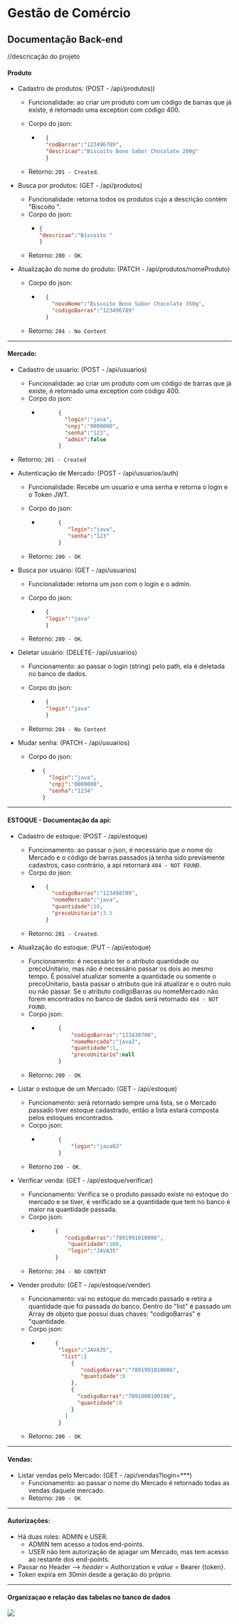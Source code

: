 # Gestão de Comércio

<h2>Documentação Back-end</h2>

//descricação do projeto


<h4>Produto</h4>

- Cadastro de produtos: (POST - /api/produtos))

    - Funcionalidade: ao criar um produto com um código de barras que já existe, é retornado uma exception com código 400.

    - Corpo do json:

        - ```json 
            {
            "codBarras":"123496789",     
            "descricao":"Biscoito Bono Sabor Chocolate 200g" 
            } 
          ```    

    - Retorno: ```201 - Created```.

- Busca por produtos: (GET - /api/produtos)
    - Funcionalidade: retorna todos os produtos cujo a descrição contém "Biscoito ".
    - Corpo do json:
        - ```json
          {
          "descricao":"Biscoito "
          }
          ```
    - Retorno: ```200 - OK```.

- Atualização do nome do produto: (PATCH - /api/produtos/nomeProduto)
    - Corpo do json:

        - ```json
            {
              "novoNome":"Biscoito Bono Sabor Chocolate 350g",
              "codigoBarras":"123496789"
            }
          ```
    - Retorno: ```204 - No Content```
-----------------------------------------------------------------------------------------------------------------------------------------------------------------------
<h4> Mercado:</h4>

- Cadastro de usuario: (POST - /api/usuarios)

    - Funcionalidade: ao criar um produto com um código de barras que já existe, é retornado uma exception com código 400.
    - Corpo do json:
        - ```json
                {
                  "login":"java",
                  "cnpj":"0000000",
                  "senha":"123",
                  "admin":false
                }
          ```
- Retorno: ```201 - Created```

- Autenticação de Mercado: (POST - /api/usuarios/auth)

    - Funcionalidade: Recebe um usuario e uma senha e retorna o login e o Token JWT.
    
    - Corpo do json:
        - ```json
                {
                   "login":"java",
                   "senha":"123"
                }
          ```
    - Retorno: ```200 - OK```

- Busca por usuário: (GET - /api/usuarios)
    - Funcionalidade: retorna um json com o login e o admin.

    - Corpo do json:
        - ```json
            {
            "login":"java"
            }
          ```

    - Retorno: ```200 - OK```.

- Deletar usuário: (DELETE- /api/usuarios)

    - Funcionamento: ao passar o login (string) pelo path, ela é deletada no banco de dados.
    
    - Corpo do json:
        - ```json
            {
            "login":"java"
            }
          ```

    - Retorno: ```204 - No Content```

- Mudar senha: (PATCH -  /api/usuarios)
    - Corpo do json:
        - ```json
           {
             "login":"java",
             "cnpj":"0000000",
             "senha":"1234"
           }
           ```
-----------------------------------------------------------------------------------------------------------------------------------------------------------------------
 <h4> ESTOQUE - Documentação da api:</h4>

- Cadastro de estoque: (POST - /api/estoque)
    - Funcionamento: ao passar o json, é necessário que o nome do Mercado e o código de barras passados já tenha sido previamente cadastros, caso contrário, a api retornará ```404 - NOT FOUND```.
    - Corpo do json:
        - ```json
            {
              "codigoBarras":"123498709",
              "nomeMercado":"java",
              "quantidade":10,
              "precoUnitario":3.5
            }
          ```
    - Retorno: ```201 - Created```.
- Atualização do estoque: (PUT - /api/estoque)
  - Funcionamento: é necessário ter o atributo quantidade ou precoUnitario, mas não é necessário passar os dois ao mesmo tempo. É possível atualizar somente a quantidade ou somente o precoUnitario, basta passar o atributo que irá atualizar e o outro nulo ou não passar. Se o atributo codigoBarras ou nomeMercado não forem encontrados no banco de dados será retornado ```404 - NOT FOUND```.
  - Corpo json:
    - ```json
            {
                "codigoBarras":"123438700",
                "nomeMercado":"java2",
                "quantidade":1,
                "precoUnitario":null
            }
      ```
   - Retorno: ```200 - OK```
   
- Listar o estoque de um Mercado: (GET - /api/estoque)
  - Funcionamento: será retornado sempre uma lista, se o Mercado passado tiver estoque cadastrado, então a lista estará composta pelos estoques encontrados.
  - Corpo json:
    - ```json
            {
                "login":"java03"
            }
      ```
  - Retorno ```200 - OK```.

- Verificar venda: (GET - /api/estoque/verificar)
  - Funcionamento: Verifica se o produto passado existe no estoque do mercado e se tiver, é verificado se a quantidade que tem no banco é maior na quantidade passada.
  - Corpo json:
    - ```json
           {
              "codigoBarras":"7891991010086",
               "quantidade":100,
               "login":"JAVA35"
           }
       ```
  - Retorno: ```204 - NO CONTENT```
- Vender produto: (GET - /api/estoque/vender)
  - Funcionamento: vai no estoque do mercado passado e retira a quantidade que foi passada do banco. Dentro do "list" é passado um Array de objeto que possui duas chaves: "codigoBarras" e "quantidade.
  - Corpo json:
    - ```json
           {
            "login":"JAVA35",
             "list":[
                {
                   "codigoBarras":"7891991010086",
                   "quantidade":9
                },
                {
                  "codigoBarras":"7891000100106",
                  "quantidade":8
                }
              ]
            }
      ```
  - Retorno: ```200 - OK```
-----------------------------------------------------------------------------------------------------------------------------------------------------------------------
<h4>Vendas:</h4>

- Listar vendas pelo Mercado: (GET - /api/vendas?login=***)
  - Funcionamento: ao passar o nome do Mercado é retornado todas as vendas daquele mercado.
  - Retorno: ```200 - OK```
-----------------------------------------------------------------------------------------------------------------------------------------------------------------------
<h4>Autorizações:</h4>

- Há duas roles: ADMIN e USER.
  - ADMIN tem acesso a todos end-points.
  - USER não tem autorização de apagar um Mercado, mas tem acesso ao restante dos end-points.
- Passar no Header --> *header* = Authorization e *value* = Bearer {token}.
- Token expira em 30min desde a geração do próprio.
    
-----------------------------------------------------------------------------------------------------------------------------------------------------------------------
<h4>Organizaçao e relação das tabelas no banco de dados</h4>
<img src="https://user-images.githubusercontent.com/110779984/232353340-4c44c421-45c2-45ae-82d3-65965000147c.png">


